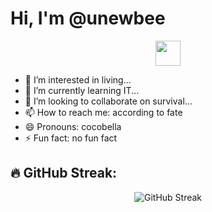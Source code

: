 # Hi, I'm @unewbee  
<p align="center">
  <img src="https://media.giphy.com/media/hvRJCLFzcasrR4ia7z/giphy.gif" width="40px" />
</p>

- 👀 I’m interested in living...
- 🌱 I’m currently learning IT...
- 💞️ I’m looking to collaborate on survival...
- 📫 How to reach me: according to fate
- 😄 Pronouns: cocobella
- ⚡ Fun fact: no fun fact


## 🔥 GitHub Streak:

<p align="center">
  <img src="https://github-readme-streak-stats.herokuapp.com/?user=unewbee&theme=default" alt="GitHub Streak" />
</p>

<!---
unewbee/unewbee is a ✨ special ✨ repository because its `README.md` (this file) appears on your GitHub profile.
You can click the Preview link to take a look at your changes.
--->
